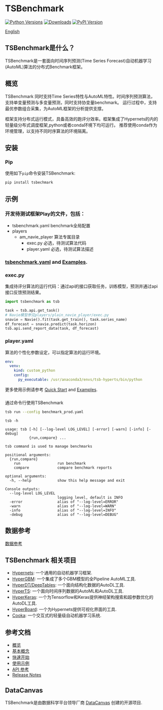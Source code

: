 # TSBenchmark[![Python Versions](https://img.shields.io/pypi/pyversions/hypergbm.svg)](https://pypi.org/project/hypergbm)[![Downloads](https://pepy.tech/badge/hypergbm)](https://pepy.tech/project/hypergbm)[![PyPI Version](https://img.shields.io/pypi/v/hypergbm.svg)](https://pypi.org/project/hypergbm)[English](README.md)## TSBenchmark是什么？TSBenchmark是一套面向时间序列预测(Time Series Forecast)自动机器学习(AutoML)算法的分布式Benchmark框架。## 概览 TSBenchmark 同时支持Time Series特性与AutoML特性。时间序列预测算法，支持单变量预测与多变量预测，同时支持协变量benchmark。运行过程中，支持最优参数组合采集，为AutoML框架的分析提供支撑。框架支持分布式运行模式，具备高效的跑评分效率。框架集成了Hypernets的内的轻量级分布式调度框架,python或者conda环境下均可运行。推荐使用conda作为环境管理，以支持不同时序算法的环境隔离。## 安装### Pip使用如下`pip`命令安装TSBenchmark:```bashpip install tsbechmark```## 示例### 开发待测试框架Play的文件，包括：  - tsbenchmark.yaml benchmark全局配置  - players     - am_navie_player 算法专属目录      - exec.py 必选，待测试算法代码      - player.yaml 必选，待测试算法描述### [tsbenchmark.yaml](tsbenchmark/tests/benchmark.template.yaml) and [Examples](tsbenchmark/tests/benchmark_example_remote.yaml).### exec.py   集成待评分算法的运行代码：通过api的接口获取任务，训练模型，预测并通过api接口反馈预测结果。```pythonimport tsbenchmark as tsbtask = tsb.api.get_task()# Navie模型参见players/plain_navie_player/exec.pysnavie = Navie().fit(task.get_train(), task.series_name)df_forecast = snavie.predict(task.horizon)tsb.api.send_report_data(task, df_forecast)```### player.yaml 算法的个性化参数设定，可以指定算法的运行环境。```yamlenv:  venv:    kind: custom_python    config:      py_executable: /usr/anaconda3/envs/tsb-hyperts/bin/python```更多使用示例请参考 [Quick Start](https://tsbenchmark.readthedocs.io/zh_CN/latest/quickstart.html) and [Examples](https://tsbenchmark.readthedocs.io/zh_CN/latest/examples.html).### 通过命令行使用TSBenchmark```bashtsb run --config benchmark_prod.yaml``````tsb -husage: tsb [-h] [--log-level LOG_LEVEL] [-error] [-warn] [-info] [-debug]           {run,compare} ...tsb command is used to manage benchmarkspositional arguments:  {run,compare}    run                 run benchmark    compare             compare benchmark reportsoptional arguments:  -h, --help            show this help message and exitConsole outputs:  --log-level LOG_LEVEL                        logging level, default is INFO  -error                alias of "--log-level=ERROR"  -warn                 alias of "--log-level=WARN"  -info                 alias of "--log-level=INFO"  -debug                alias of "--log-level=DEBUG"          ```## 数据参考[数据参考](https://tsbenchmark.s3.amazonaws.com/datas/dataset_desc.csv)## TSBenchmark 相关项目 * [Hypernets](https://github.com/DataCanvasIO/Hypernets): 一个通用的自动机器学习框架.* [HyperGBM](https://github.com/DataCanvasIO/HyperGBM): 一个集成了多个GBM模型的全Pipeline AutoML工具.* [HyperDT/DeepTables](https://github.com/DataCanvasIO/DeepTables): 一个面向结构化数据的AutoDL工具.* [HyperTS](https://github.com/DataCanvasIO/HyperTS): 一个面向时间序列数据的AutoML和AutoDL工具.* [HyperKeras](https://github.com/DataCanvasIO/HyperKeras): 一个为Tensorflow和Keras提供神经架构搜索和超参数优化的AutoDL工具.* [HyperBoard](https://github.com/DataCanvasIO/HyperBoard): 一个为Hypernets提供可视化界面的工具.* [Cooka](https://github.com/DataCanvasIO/Cooka): 一个交互式的轻量级自动机器学习系统.## 参考文档* [概览](https://tsbenchmark.readthedocs.io/zh_CN/latest/index.html)* [基本概念](https://tsbenchmark.readthedocs.io/zh_CN/latest/concepts.html)* [快速开始](https://tsbenchmark.readthedocs.io/zh_CN/latest/quickstart.html)* [使用示例](https://tsbenchmark.readthedocs.io/zh_CN/latest/examples.html)* [API 参考](https://tsbenchmark.readthedocs.io/zh_CN/latest/api_docs/modules.html)* [Release Notes](https://tsbenchmark.readthedocs.io/zh_CN/latest/release_note.html)## DataCanvasTSBenchmark是由数据科学平台领导厂商 [DataCanvas](https://www.datacanvas.com/) 创建的开源项目.